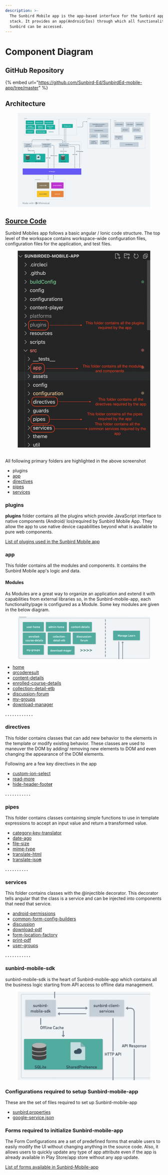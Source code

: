 ```yaml
---
description: >-
  The Sunbird Mobile app is the app-based interface for the Sunbird application
  stack. It provides an app(Android/Ios) through which all functionality of
  Sunbird can be accessed.
---
```


# Component Diagram

## GitHub Repository

{% embed url="https://github.com/Sunbird-Ed/SunbirdEd-mobile-app/tree/master" %}

## Architecture

<figure><img src="../../../.gitbook/assets/ed5e8b16-36e7-4738-baa6-3118cb5c6f2c.png" alt=""><figcaption></figcaption></figure>

## [Source Code](https://github.com/Sunbird-Ed/SunbirdEd-mobile-app/tree/master)

Sunbird Mobiles app follows a basic angular / Ionic code structure. The top level of the workspace contains workspace-wide configuration files, configuration files for the application, and test files.

<figure><img src="../../../.gitbook/assets/Screenshot 2023-08-04 at 1.18.12 AM.png" alt=""><figcaption></figcaption></figure>

\
All following primary folders are highlighted in the above screenshot

* plugins
* [app](https://github.com/Sunbird-Ed/SunbirdEd-mobile-app/tree/master/src/app)
* [directives](https://github.com/Sunbird-Ed/SunbirdEd-mobile-app/tree/master/src/directives)
* [pipes](https://github.com/Sunbird-Ed/SunbirdEd-mobile-app/tree/master/src/pipes)
* [services](https://github.com/Sunbird-Ed/SunbirdEd-mobile-app/tree/master/src/services)

### **plugins**

**plugins** folder contains all the plugins which provide JavaScript interface to native components (Android/ Ios)required by Sunbird Mobile App. They allow the app to use native device capabilities beyond what is available to pure web components.

[List of plugins used in the Sunbird Mobile app](../../../development-resources/misc-pages/sunbird-mobile-app-plugins.md)

### app

This folder contains all the modules and components. It contains the Sunbird Mobile app's logic and data.&#x20;

#### Modules

As Modules are a great way to organize an application and extend it with capabilities from external libraries so, in the Sunbird-mobile-app, each functionality/page is configured as a Module. Some key modules are given in the below diagram.

<figure><img src="../../../.gitbook/assets/Screenshot 2023-08-04 at 2.59.34 PM.png" alt=""><figcaption></figcaption></figure>

* [home](https://sunbird-ed.github.io/docs/mobile/modules/HomePageModule.html)
* [qrcoderesult](https://sunbird-ed.github.io/docs/mobile/modules/QrcoderesultPageModule.html)
* [content-details](https://sunbird-ed.github.io/docs/mobile/modules/ContentDetailsPageModule.html)
* [enrolled-course-details](https://sunbird-ed.github.io/docs/mobile/modules/EnrolledCourseDetailsPagePageModule.html)
* [collection-detail-etb](https://sunbird-ed.github.io/docs/mobile/modules/CollectionDetailEtbPageModule.html)
* [discussion-forum](https://sunbird-ed.github.io/docs/mobile/modules/DiscussionForumModule.html)
* [my-groups](https://sunbird-ed.github.io/docs/mobile/modules/MyGroupsPageModule.html)
* [download-manager](https://sunbird-ed.github.io/docs/mobile/modules/DownloadManagerPageModule.html)

&#x20;    **. . . . . . . . . . . .**

### directives

This folder contains classes that can add new behavior to the elements in the template or modify existing behavior. These classes are used to maneuver the DOM by adding/ removing new elements to DOM and even changing the appearance of the DOM elements.

Following are a few key directives in the app

* [custom-ion-select](https://sunbird-ed.github.io/docs/mobile/directives/CustomIonSelectDirective.html)
* [read-more](https://sunbird-ed.github.io/docs/mobile/directives/HideHeaderFooterDirective.html)
* [hide-header-foote**r**](https://sunbird-ed.github.io/docs/mobile/directives/ReadMoreDirective.html)

**. . . . . . . . . . .**

### pipes

This folder contains classes containing simple functions to use in template expressions to accept an input value and return a transformed value.

* [category-key-translator](https://sunbird-ed.github.io/docs/mobile/pipes/CategoryKeyTranslator.html)
* [date-ago](https://sunbird-ed.github.io/docs/mobile/pipes/DateAgoPipe.html)
* [file-size](https://sunbird-ed.github.io/docs/mobile/pipes/FileSizePipe.html)
* [mime-type](https://sunbird-ed.github.io/docs/mobile/pipes/MimeTypePipe.html)
* [translate-html](https://sunbird-ed.github.io/docs/mobile/pipes/TranslateHtmlPipe.html)
* [translate-jso**n**](https://sunbird-ed.github.io/docs/mobile/pipes/TranslateJsonPipe.html)

**. . . . . . . .  . .**&#x20;

### services

This folder contains classes with the @injectible decorator. This decorator tells angular that the class is a service and can be injected into components that need that service.

* [android-permissions](https://sunbird-ed.github.io/docs/mobile/injectables/AndroidPermissionsService.html)
* [common-form-config-builders](https://sunbird-ed.github.io/docs/mobile/injectables/FrameworkCommonFormConfigBuilder.html)
* [discussion](https://sunbird-ed.github.io/docs/mobile/injectables/DiscussionTelemetryService.html)
* [download-pdf](https://sunbird-ed.github.io/docs/mobile/injectables/DownloadPdfService.html)
* [form-location-factory](https://sunbird-ed.github.io/docs/mobile/injectables/FormAndFrameworkUtilService.html)
* [print-pdf](https://sunbird-ed.github.io/docs/mobile/injectables/PrintPdfService.html)
* [user-groups](https://sunbird-ed.github.io/docs/mobile/injectables/ProfileHandler.html)

**. . . . . . . . . . .**&#x20;

### **sunbird-mobile-sdk**

sunbird-mobile-sdk is the heart of Sunbird-mobile-app which contains all the business logic starting from API access to offline data management.

<figure><img src="../../../.gitbook/assets/Screenshot 2023-08-06 at 2.14.42 AM.png" alt=""><figcaption></figcaption></figure>

### Configurations required to  setup Sunbird-mobile-app

These are the set of files required  to set up Sunbird-mobile-app

* [sunbird.properties](mobile/configurations-to-setup-mobile-app.md#1.-sunbird.properties)
* [google-service.json](mobile/configurations-to-setup-mobile-app.md#2.-google-service.json)

### Forms required to  initialize Sunbird-mobile-app

The Form Configurations are a set of predefined forms that enable users to easily modify the UI without changing anything in the source code. Also, it allows users to quickly update any type of app attribute even if the app is already available in Play Store/app store without any app update.

[List of forms available in Sunbird-Mobile-app](../../../development-resources/misc-pages/mobile-form-configurations.md)

